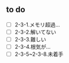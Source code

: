 ## to do
- [ ] 2-3-1.メモリ超過...
- [ ] 2-3-2.解いてない
- [ ] 2-3-3.難しい
- [ ] 2-3-4.根気が...
- [ ] 2-3-5~2-3-8.未着手
